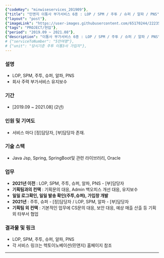 ```yaml
---
{"codeKey": "minwiseservices_201909"},
{"title": "민앤지 이통사 부가서비스 6종 : LOP / SPM / 주투 / 슈퍼 / 알파 / PNS"},
{"layout": "post"},
{"imageLink": "https://user-images.githubusercontent.com/65170244/222355228-eaad6405-554f-40ba-a45e-876a0f1f6c5d.png"},
{"tags": "PROJECT/현업"},
{"period": "2019.09 ~ 2021.08"},
{"description": "이통사 부가서비스 6종 : LOP / SPM / 주투 / 슈퍼 / 알파 / PNS"},
# {"serviceToNumber": "5만여명"},
# {"unit": "당시기준 주투 이통3사 가입자"},
---
```


### 설명

- LOP, SPM, 주투, 슈퍼, 알파, PNS
- 회사 주력 부가서비스 유지보수

### 기간

- [2019.09 ~ 2021.08] (2년)

### 인원 및 기여도

- 서비스 마다 [정]담당자, [부]담당자 존재.

### 기술 스택

- Java Jsp, Spring, SpringBoot및 관련 라이브러리, Oracle

### 업무

- **2021년 이전** : LOP, SPM, 주투, 슈퍼, 알파, PNS - [부]담당자
- **기획팀과의 컨택** : 기획문의 대응, Admin 백오피스 개선 대응, 유지보수
- **일일 로그확인, 일일 발송 확인(주투,슈퍼), 가입창 개발**
- **2021년** : 주투, 슈퍼 - [정]담당자 / LOP, SPM, 알파 - [부]담당자
- **기획팀 외 컨택** : 기본적인 업무에 CS문의 대응, 보안 대응, 예상 매출 산출 등 기획 외 타부서 협업

### 결과물 및 링크

- LOP, SPM, 주투, 슈퍼, 알파, PNS
- 각 서비스 링크는 헥토이노베이션(민앤지) 홈페이지 참조

---
